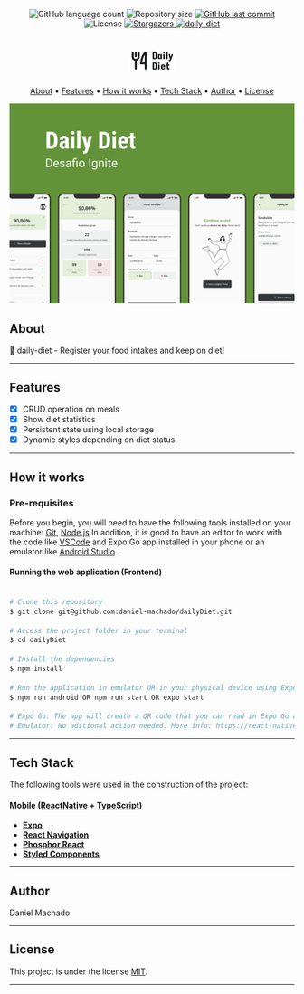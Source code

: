 
<p align="center">
  <img alt="GitHub language count" src="https://img.shields.io/github/languages/count/daniel-machado/daily-diet?color=%2304D361">

  <img alt="Repository size" src="https://img.shields.io/github/repo-size/daniel-machado/daily-diet">
 
  <a href="https://github.com/daniel-machado/daily-diet/commits/master">
    <img alt="GitHub last commit" src="https://img.shields.io/github/last-commit/daniel-machado/daily-diet">
  </a>
    
   <img alt="License" src="https://img.shields.io/badge/license-MIT-brightgreen">
   <a href="https://github.com/daniel-machado/daily-diet/stargazers">
    <img alt="Stargazers" src="https://img.shields.io/github/stars/daniel-machado/daily-diet?style=social">
  </a>

  <a href="https://expo.dev/accounts/daniel-machado/projects/daily-diet/builds/2715fcb3-9e72-4297-b7d8-717f55c09dce">
    <img alt="daily-diet" src="https://img.shields.io/badge/daily-diet-%237159c1?style=flat&logo=ghost">
  </a>
</p>

<h1 align="center">
    <img alt="daily-diet" title="#daily-diet" src="./.github/logo.png" />
</h1>

<p align="center">
  <a href="#about">About</a> •
  <a href="#features">Features</a> •
  <a href="#how-it-works">How it works</a> • 
  <a href="#tech-stack">Tech Stack</a> • 
  <a href="#author">Author</a> • 
  <a href="#user-content-license">License</a>
</p>

<div align="center"> 
	<img alt="daily-diet" title="#daily-diet" src="./.github/banner.png" />
</div>

## About

🥗 daily-diet - Register your food intakes and keep on diet!

---

## Features

- [x] CRUD operation on meals
- [x] Show diet statistics
- [x] Persistent state using local storage
- [x] Dynamic styles depending on diet status

---

## How it works

### Pre-requisites

Before you begin, you will need to have the following tools installed on your machine:
[Git](https://git-scm.com), [Node.js](https://nodejs.org/en/)
In addition, it is good to have an editor to work with the code like [VSCode](https://code.visualstudio.com/) and Expo Go app installed in your phone or an emulator like [Android Studio](https://react-native.rocketseat.dev/).


#### Running the web application (Frontend)

```bash

# Clone this repository
$ git clone git@github.com:daniel-machado/dailyDiet.git

# Access the project folder in your terminal
$ cd dailyDiet

# Install the dependencies
$ npm install

# Run the application in emulator OR in your physical device using Expo Go
$ npm run android OR npm run start OR expo start

# Expo Go: The app will create a QR code that you can read in Expo Go app to run in your mobile device.
# Emulator: No aditional action needed. More info: https://react-native.rocketseat.dev/

```

---

## Tech Stack

The following tools were used in the construction of the project:

#### **Mobile**  ([ReactNative](https://reactnative.dev/)  +  [TypeScript](https://www.typescriptlang.org/))

- **[Expo](https://docs.expo.dev/)**
- **[React Navigation](https://reactnavigation.org/)**
- **[Phosphor React](https://github.com/duongdev/phosphor-react-native)**
- **[Styled Components](https://styled-components.com/)**

---
## Author


<p>Daniel Machado</p>

---

## License

This project is under the license [MIT](./LICENSE).

---
